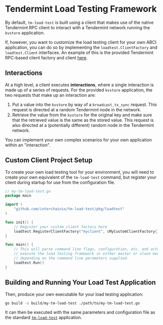 # Tendermint Load Testing Framework

By default, `tm-load-test` is built using a client that makes use of the native
Tendermint RPC client to interact with a Tendermint network running the
`kvstore` application.

If, however, you want to customize the load testing client for your own ABCI
application, you can do so by implementing the `loadtest.ClientFactory` and
`loadtest.Client` interfaces. An example of this is the provided Tendermint
RPC-based client factory and client [here](./client.go#148).

## Interactions
At a high level, a client executes **interactions**, where a single interaction
is made up of a series of requests. For the provided `kvstore` application, the
two requests that make up an interaction are:

1. Put a value into the `kvstore` by way of a `broadcast_tx_sync` request. This
   request is directed at a random Tendermint node in the network.
2. Retrieve the value from the `kvstore` for the original key and make sure that
   the retrieved value is the same as the stored value. This request is also
   directed at a (potentially different) random node in the Tendermint network.

You can implement your own complex scenarios for your own application within an
"interaction".

## Custom Client Project Setup
To create your own load testing tool for your environment, you will need to
create your own equivalent of the `tm-load-test` command, but register your
client during startup for use from the configuration file.

```go
// my-tm-load-test.go
package main

import (
    "github.com/interchainio/tm-load-test/pkg/loadtest"
)

func init() {
    // Register your custom client factory here
    loadtest.RegisterClientFactory("myclient", &MyCustomClientFactory{})
}

func main() {
    // This will parse command line flags, configuration, etc. and actually
    // execute the load testing framework in either master or slave mode,
    // depending on the command line parameters supplied.
    loadtest.Run()
}
```

## Building and Running Your Load Test Application
Then, produce your own executable for your load testing application:

```bash
go build -o build/my-tm-load-test ./path/to/my-tm-load-test.go
```

It can then be executed with the same parameters and configuration file as the
standard [`tm-load-test`](../../cmd/tm-load-test/README.md) application.
